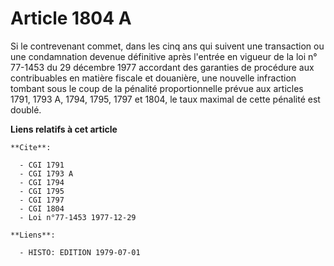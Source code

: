 # Article 1804 A

Si le contrevenant commet, dans les cinq ans qui suivent une transaction ou une condamnation devenue définitive après
l'entrée en vigueur de la loi n° 77-1453 du 29 décembre 1977 accordant des garanties de procédure aux contribuables en
matière fiscale et douanière, une nouvelle infraction tombant sous le coup de la pénalité proportionnelle prévue aux articles
1791, 1793 A, 1794, 1795, 1797 et 1804, le taux maximal de cette pénalité est doublé.

**Liens relatifs à cet article**

	**Cite**:

	  - CGI 1791
	  - CGI 1793 A
	  - CGI 1794
	  - CGI 1795
	  - CGI 1797
	  - CGI 1804
	  - Loi n°77-1453 1977-12-29

	**Liens**:

	  - HISTO: EDITION 1979-07-01
